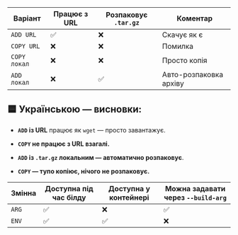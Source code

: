 
| Варіант      | Працює з URL | Розпаковує `.tar.gz` | Коментар               |
| ------------ | ------------ | -------------------- | ---------------------- |
| `ADD URL`    | ✅            | ❌                    | Скачує як є            |
| `COPY URL`   | ❌            | ❌                    | Помилка                |
| `COPY локал` | ❌            | ❌                    | Просто копія           |
| `ADD локал`  | ❌            | ✅                    | Авто-розпаковка архіву |
## 🟦 Українською — висновки:

- **`ADD` із URL** працює як `wget` — просто завантажує.
    
- **`COPY` не працює з URL взагалі.**
    
- **`ADD` із `.tar.gz` локальним — автоматично розпаковує**.
    
- **`COPY` — тупо копіює, нічого не розпаковує.**


| Змінна | Доступна під час білду | Доступна у контейнері | Можна задавати через `--build-arg` |
| ------ | ---------------------- | --------------------- | ---------------------------------- |
| `ARG`  | ✅                      | ❌                     | ✅                                  |
| `ENV`  | ✅                      | ✅                     | ❌                                  |